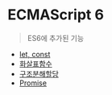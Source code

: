 # ECMAScript 6

> ES6에 추가된 기능

* [let, const](let-const.md)
* [화살표함수](undefined.md)
* [구조분해할당](undefined-1.md)
* [Promise](promise.md)









